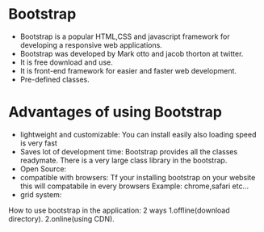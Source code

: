 # Bootstrap
- Bootstrap is a popular HTML,CSS and javascript framework for developing a responsive web applications.
 - Bootstrap was developed by Mark otto and jacob thorton at twitter.
 - It is free download and use.
 - It is front-end framework for easier and faster web development.
 - Pre-defined classes.

 # Advantages of using Bootstrap
 - lightweight and customizable:
           You can install easily also loading speed is very fast
- Saves lot of development time:
         Bootstrap provides all the classes readymate.
         There is a very large class library in the bootstrap.
- Open Source:
- compatible with browsers:
         Tf your installing bootstrap on your website this will compatabile in every browsers
         Example: chrome,safari etc...
- grid system:

How to use bootstrap in the application:
2 ways
1.offline(download directory).
2.online(using CDN).
